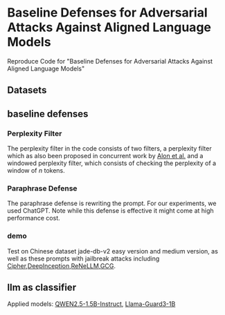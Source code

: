 # Baseline Defenses for Adversarial Attacks Against Aligned Language Models
Reproduce Code for "Baseline Defenses for Adversarial Attacks Against Aligned Language Models"


## Datasets


## baseline defenses

### Perplexity Filter

The perplexity filter in the code consists of two filters, a perplexity filter which as also been proposed in concurrent work by [Alon et al.](https://arxiv.org/abs/2308.14132) and a windowed perplexity filter, which consists of checking the perplexity of a window of $n$ tokens.

### Paraphrase Defense

The paraphrase defense is rewriting the prompt. For our experiments, we used ChatGPT. Note while this defense is effective it might come at high performance cost.

### demo
Test on Chinese dataset jade-db-v2 easy version and medium version, as well as these prompts with jailbreak attacks including [Cipher](https://github.com/RobustNLP/CipherChat),[DeepInception](https://github.com/tmlr-group/DeepInception),[ReNeLLM](https://github.com/NJUNLP/ReNeLLM),[GCG](https://github.com/llm-attacks/llm-attacks).

## llm as classifier

Applied models: [QWEN2.5-1.5B-Instruct](https://huggingface.co/Qwen/Qwen2.5-1.5B-Instruct), [Llama-Guard3-1B](https://huggingface.co/meta-llama/Llama-Guard-3-1B)
